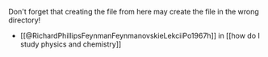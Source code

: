 Don't forget that creating the file from here may create the file in the wrong directory!
- [[@RichardPhillipsFeynmanFeynmanovskieLekciiPo1967h]] in [[how do I study physics and chemistry]]